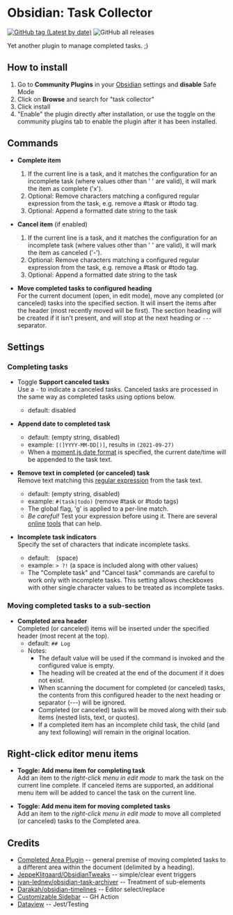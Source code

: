 # Obsidian: Task Collector
[![GitHub tag (Latest by date)](https://img.shields.io/github/v/tag/ebullient/obsidian-task-collector)](https://github.com/ebullient/obsidian-task-collector/releases) ![GitHub all releases](https://img.shields.io/github/downloads/ebullient/obsidian-task-collector/total?color=success)

Yet another plugin to manage completed tasks. ;)

## How to install

1. Go to **Community Plugins** in your [Obsidian](https://www.obsidian.md) settings and **disable** Safe Mode
2. Click on **Browse** and search for "task collector"
3. Click install
4. "Enable" the plugin directly after installation, or use the toggle on the community plugins tab to enable the plugin after it has been installed.

## Commands

- **Complete item**  
    1. If the current line is a task, and it matches the configuration for an incomplete task (where values other than ' ' are valid), it will mark the item as complete ('x'). 
    2. Optional: Remove characters matching a configured regular expression from the task, e.g. remove a #task or #todo tag.
    3. Optional: Append a formatted date string to the task

- **Cancel item** (if enabled)  
    1. If the current line is a task, and it matches the configuration for an incomplete task (where values other than ' ' are valid), it will mark the item as canceled ('-'). 
    2. Optional: Remove characters matching a configured regular expression from the task, e.g. remove a #task or #todo tag.
    3. Optional: Append a formatted date string to the task

- **Move completed tasks to configured heading**  
    For the current document (open, in edit mode), move any completed (or canceled) tasks into the specified section. It will insert the items after the header (most recently moved will be first). The section heading will be created if it isn't present, and will stop at the next heading or `---` separator.
    
## Settings

### Completing tasks

- Toggle **Support canceled tasks**  
  Use a `-` to indicate a canceled tasks. Canceled tasks are processed in the same way as completed tasks using options below.
  - default: disabled

- **Append date to completed task**
    - default: (empty string, disabled)
    - example: `[(]YYYY-MM-DD[)]`, results in `(2021-09-27)`
    - When a [moment.js date format](https://momentjs.com/docs/#/displaying/format/) is specified, the current date/time will be appended to the task text.

- **Remove text in completed (or canceled) task**  
    Remove text matching this [regular expression](https://developer.mozilla.org/en-US/docs/Web/JavaScript/Guide/Regular_Expressions) from the task text. 
    - default: (empty string, disabled)
    - example: `#(task|todo)` (remove #task or #todo tags)
    - The global flag, 'g' is applied to a per-line match.
    - *Be careful!* Test your expression before using it. There are several [online](https://www.regextester.com/) [tools](https://regex.observepoint.com/) that can help.

- **Incomplete task indicators**  
    Specify the set of characters that indicate incomplete tasks.
    - default: ` ` (space)
    - example: `> ?!` (a space is included along with other values)
    - The "Complete task" and "Cancel task" commands are careful to work only with incomplete tasks. This setting allows checkboxes with other single character values to be treated as incomplete tasks. 

### Moving completed tasks to a sub-section

- **Completed area header**  
    Completed (or canceled) items will be inserted under the specified header (most recent at the top).
    - default: `## Log`
    - Notes:
      - The default value will be used if the command is invoked and the configured value is empty. 
      - The heading will be created at the end of the document if it does not exist.
      - When scanning the document for completed (or canceled) tasks, the contents from this configured header to the next heading or separator (---) will be ignored.
      - Completed (or canceled) tasks will be moved along with their sub items (nested lists, text, or quotes). 
      - If a completed item has an incomplete child task, the child (and any text following) will remain in the original location.

## Right-click editor menu items

- **Toggle: Add menu item for completing task**  
  Add an item to the _right-click menu in edit mode_ to mark the task on the current line complete. If canceled items are supported, an additional menu item will be added to cancel the task on the current line.

- **Toggle: Add menu item for moving completed tasks**  
  Add an item to the _right-click menu in edit mode_ to move all completed (or canceled) tasks to the Completed area.
  
## Credits

- [Completed Area Plugin](https://github.com/DahaWong/obsidian-completed) -- general premise of moving completed tasks to a different area within the document (delimited by a heading).
- [JeppeKlitgaard/ObsidianTweaks](https://github.com/JeppeKlitgaard/ObsidianTweaks/) -- simple/clear event triggers
- [ivan-lednev/obsidian-task-archiver](https://github.com/ivan-lednev/obsidian-task-archiver) -- Treatment of sub-elements
- [Darakah/obsidian-timelines](https://github.com/Darakah/obsidian-timelines) -- Editor select/replace
- [Customizable Sidebar](https://github.com/phibr0/obsidian-customizable-sidebar) -- GH Action
- [Dataview](https://github.com/blacksmithgu/obsidian-dataview) -- Jest/Testing
